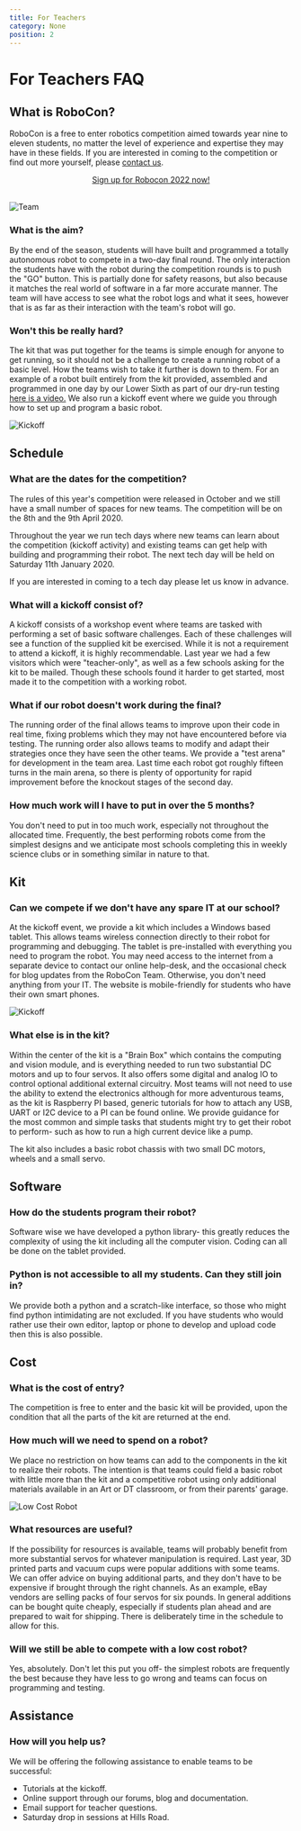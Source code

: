 ```yaml
---
title: For Teachers
category: None
position: 2
---
```

# For Teachers FAQ

## What is RoboCon?

RoboCon is a free to enter robotics competition aimed towards year nine to eleven students, no matter the level of experience and expertise they may have in these fields. If you are interested in coming to the competition or find out more yourself, please [contact us](./contact.md).

<div style="text-align:center;">
<a href="https://forms.office.com/r/56Zn1CFQar" class="link-button" style="display: inline-block">Sign up for Robocon 2022 now!</a>
</div>
⠀

![Team](/images/030-C3140COMPRSD.jpg)

### What is the aim?

By the end of the season, students will have built and programmed a totally autonomous robot to compete in a two-day final round. The only interaction the students have with the robot during the competition rounds is to push the "GO" button. This is partially done for safety reasons, but also because it matches the real world of software in a far more accurate manner. The team will have access to see what the robot logs and what it sees, however that is as far as their interaction with the team's robot will go.

### Won't this be really hard?

The kit that was put together for the teams is simple enough for anyone to get running, so it should not be a challenge to create a running robot of a basic level. How the teams wish to take it further is down to them. For an example of a robot built entirely from the kit provided, assembled and programmed in one day by our Lower Sixth as part of our dry-run testing [here is a video.](https://hr-robocon.org/blog/sign-up-for-robocon-2019.html) We also run a kickoff event where we guide you through how to set up and program a basic robot.

![Kickoff](/images/IMG_4259.JPG)

## Schedule

### What are the dates for the competition?

The rules of this year's competition were released in October and we still have a small number of spaces for new teams. The competition will be on the 8th and the 9th April 2020.

Throughout the year we run tech days where new teams can learn about the competition (kickoff activity) and existing teams can get help with building and programming their robot. The next tech day will be held on Saturday 11th January 2020.

If you are interested in coming to a tech day please let us know in advance.

### What will a kickoff consist of?

A kickoff consists of a workshop event where teams are tasked with performing a set of basic software challenges. Each of these challenges will see a function of the supplied kit be exercised. While it is not a requirement to attend a kickoff, it is highly recommendable. Last year we had a few visitors which were "teacher-only", as well as a few schools asking for the kit to be mailed. Though these schools found it harder to get started, most made it to the competition with a working robot.

### What if our robot doesn't work during the final?

The running order of the final allows teams to improve upon their code in real time, fixing problems which they may not have encountered before via testing. The running order also allows teams to modify and adapt their strategies once they have seen the other teams. We provide a "test arena" for development in the team area. Last time each robot got roughly fifteen turns in the main arena, so there is plenty of opportunity for rapid improvement before the knockout stages of the second day.

### How much work will I have to put in over the 5 months?

You don't need to put in too much work, especially not throughout the allocated time. Frequently, the best performing robots come from the simplest designs and we anticipate most schools completing this in weekly science clubs or in something similar in nature to that.

## Kit

### Can we compete if we don't have any spare IT at our school?

At the kickoff event, we provide a kit which includes a Windows based tablet. This allows teams wireless connection directly to their robot for programming and debugging. The tablet is pre-installed with everything you need to program the robot. You may need access to the internet from a separate device to contact our online help-desk, and the occasional check for blog updates from the RoboCon Team. Otherwise, you don't need anything from your IT. The website is mobile-friendly for students who have their own smart phones.

![Kickoff](/images/IMG_4219.JPG)

### What else is in the kit?

Within the center of the kit is a "Brain Box" which contains the computing and vision module, and is everything needed to run two substantial DC motors and up to four servos. It also offers some digital and analog IO to control optional additional external circuitry. Most teams will not need to use the ability to extend the electronics although for more adventurous teams, as the kit is Raspberry PI based, generic tutorials for how to attach any USB, UART or I2C device to a PI can be found online. We provide guidance for the most common and simple tasks that students might try to get their robot to perform- such as how to run a high current device like a pump.

The kit also includes a basic robot chassis with two small DC motors, wheels and a small servo.

## Software

### How do the students program their robot?

Software wise we have developed a python library- this greatly reduces the complexity of using the kit including all the computer vision. Coding can all be done on the tablet provided.

### Python is not accessible to all my students. Can they still join in?

We provide both a python and a scratch-like interface, so those who might find python intimidating are not excluded. If you have students who would rather use their own editor, laptop or phone to develop and upload code then this is also possible.

<BlocklySnippet img="vissnip.png" width="779" height="188"/>

## Cost

### What is the cost of entry?

The competition is free to enter and the basic kit will be provided, upon the condition that all the parts of the kit are returned at the end.

### How much will we need to spend on a robot?

We place no restriction on how teams can add to the components in the kit to realize their robots. The intention is that teams could field a basic robot with little more than the kit and a competitive robot using only additional materials available in an Art or DT classroom, or from their parents' garage.

![Low Cost Robot](/images/IMG_3167COMPRSD.jpg)

### What resources are useful?

If the possibility for resources is available, teams will probably benefit from more substantial servos for whatever manipulation is required. Last year, 3D printed parts and vacuum cups were popular additions with some teams. We can offer advice on buying additional parts, and they don't have to be expensive if brought through the right channels. As an example, eBay vendors are selling packs of four servos for six pounds. In general additions can be bought quite cheaply, especially if students plan ahead and are prepared to wait for shipping. There is deliberately time in the schedule to allow for this.

### Will we still be able to compete with a low cost robot?

Yes, absolutely. Don't let this put you off- the simplest robots are frequently the best because they have less to go wrong and teams can focus on programming and testing.

## Assistance

### How will you help us?

We will be offering the following assistance to enable teams to be successful:

* Tutorials at the kickoff. 
* Online support through our forums, blog and documentation.
* Email support for teacher questions.
* Saturday drop in sessions at Hills Road.